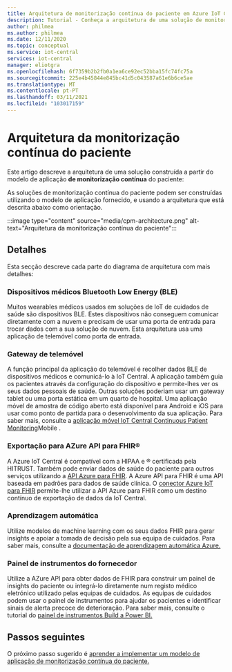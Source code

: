 ```yaml
---
title: Arquitetura de monitorização contínua do paciente em Azure IoT Central | Microsoft Docs
description: Tutorial - Conheça a arquitetura de uma solução de monitorização contínua do paciente.
author: philmea
ms.author: philmea
ms.date: 12/11/2020
ms.topic: conceptual
ms.service: iot-central
services: iot-central
manager: eliotgra
ms.openlocfilehash: 6f7359b2b2fb0a1ea6ce92ec52bba15fc74fc75a
ms.sourcegitcommit: 225e4b45844e845bc41d5c043587a61e6b6ce5ae
ms.translationtype: MT
ms.contentlocale: pt-PT
ms.lasthandoff: 03/11/2021
ms.locfileid: "103017159"
---
```

# <a name="continuous-patient-monitoring-architecture"></a>Arquitetura da monitorização contínua do paciente

Este artigo descreve a arquitetura de uma solução construída a partir do modelo de aplicação **de monitorização contínua** do paciente:

As soluções de monitorização contínua do paciente podem ser construídas utilizando o modelo de aplicação fornecido, e usando a arquitetura que está descrita abaixo como orientação.

:::image type="content" source="media/cpm-architecture.png" alt-text="Arquitetura da monitorização contínua do paciente":::

## <a name="details"></a>Detalhes

Esta secção descreve cada parte do diagrama de arquitetura com mais detalhes:

### <a name="bluetooth-low-energy-ble-medical-devices"></a>Dispositivos médicos Bluetooth Low Energy (BLE)

Muitos wearables médicos usados em soluções de IoT de cuidados de saúde são dispositivos BLE. Estes dispositivos não conseguem comunicar diretamente com a nuvem e precisam de usar uma porta de entrada para trocar dados com a sua solução de nuvem. Esta arquitetura usa uma aplicação de telemóvel como porta de entrada.

### <a name="mobile-phone-gateway"></a>Gateway de telemóvel

A função principal da aplicação do telemóvel é recolher dados BLE de dispositivos médicos e comunicá-lo à IoT Central. A aplicação também guia os pacientes através da configuração do dispositivo e permite-lhes ver os seus dados pessoais de saúde. Outras soluções poderiam usar um gateway tablet ou uma porta estática em um quarto de hospital. Uma aplicação móvel de amostra de código aberto está disponível para Android e iOS para usar como ponto de partida para o desenvolvimento da sua aplicação. Para saber mais, consulte a [aplicação móvel IoT Central Continuous Patient Monitoring](/samples/iot-for-all/iotc-cpm-sample/iotc-cpm-sample/)Mobile .

### <a name="export-to-azure-api-for-fhirreg"></a>Exportação para AZure API para FHIR&reg;

A Azure IoT Central é compatível com a HIPAA e &reg; certificada pela HITRUST. Também pode enviar dados de saúde do paciente para outros serviços utilizando a [API Azure para FHIR](../../healthcare-apis/fhir/overview.md). A Azure API para FHIR é uma API baseada em padrões para dados de saúde clínica. O [conector Azure IoT para FHIR](../../healthcare-apis/fhir/iot-fhir-portal-quickstart.md) permite-lhe utilizar a API Azure para FHIR como um destino contínuo de exportação de dados da IoT Central.

### <a name="machine-learning"></a>Aprendizagem automática

Utilize modelos de machine learning com os seus dados FHIR para gerar insights e apoiar a tomada de decisão pela sua equipa de cuidados. Para saber mais, consulte a [documentação de aprendizagem automática Azure.](../../machine-learning/index.yml)

### <a name="provider-dashboard"></a>Painel de instrumentos do fornecedor

Utilize a AZure API para obter dados de FHIR para construir um painel de insights do paciente ou integrá-lo diretamente num registo médico eletrónico utilizado pelas equipas de cuidados. As equipas de cuidados podem usar o painel de instrumentos para ajudar os pacientes e identificar sinais de alerta precoce de deterioração. Para saber mais, consulte o tutorial do [painel de instrumentos Build a Power BI.](tutorial-health-data-triage.md)

## <a name="next-steps"></a>Passos seguintes

O próximo passo sugerido é [aprender a implementar um modelo de aplicação de monitorização contínua do paciente.](tutorial-continuous-patient-monitoring.md)